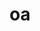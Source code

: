 ---
title: oa
tagline: Dead-simple monkey testing
url: https://github.com/Nickersoft/oa
icon: monkey
order: 4
---